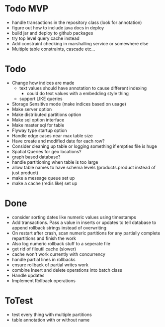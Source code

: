 # Todo MVP
- handle transactions in the repository class (look for annotation)
- figure out how to include java docs in deploy
- build jar and deploy to github packages
- try top level query cache instead
- Add constraint checking in marshalling service or somewhere else
- Multiple table constraints, cascade etc...


# Todo
- Change how indices are made
  - text values should have annotation to cause different indexing
    - could do text values with a embedding style thing
  - support LIKE queries
- Storage Sensitive mode (make indices based on usage)
- Make server option
- Make distributed partitions option
- Make sql option interface
- Make master sql for table
- Flyway type startup option
- Handle edge cases near max table size
- Have create and modified date for each row?
- Consider cleaning up table or logging something if empties file is huge
- Spatial Queries for geo locations?
- graph based database?
- handle partitioning when table is too large
- allow table names to have schema levels (products.product instead of just product)
- make a message queue set up
- make a cache (redis like) set up

# Done
- consider sorting dates like numeric values using timestamps
- Add transactions. Pass a value in inserts or updates to tell database to append rollback strings instead of overwriting
- On restart after crash, scan numeric partitions for any partially complete repartitions and finish the work
- Also log numeric rollback stuff to a seperate file
- get rid of fileutil cache (slower)
- cache won't work currently with concurrency
- handle partial lines in rollbacks
- ensure rollback of partial writes work
- combine Insert and delete operations into batch class
- Handle updates
- Implement Rollback operations



# ToTest
- test every thing with multiple partitions
- table annotation with or without name
